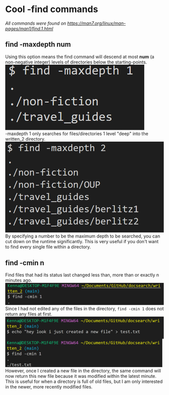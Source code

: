 # Cool -find commands  

*All commands were found on https://man7.org/linux/man-pages/man1/find.1.html*
  
## find -maxdepth  num
Using this option means the find command will descend at most **num** (a non-negative integer) levels of directories below the starting-points.  
![md1](maxdepth1.png)  
-maxdepth 1 only searches for files/directories 1 level "deep" into the written_2 directory.
![md2](maxdepth2.png)  
By specifying a number to be the maximum depth to be searched, you can cut down on the runtime significantly. 
This is very useful if you don't want to find every single file within a directory.  

## find -cmin n  
Find files that had its status last changed less than, more than or exactly n minutes ago.  
![cm1](cmin1.png)  
Since I had not edited any of the files in the directory, ```find -cmin 1``` does not return any files at first.  
![cm2](cmin2.png)  
However, once I created a new file in the directory, the same command will now return this new file because it was modified within the latest minute. This is useful for when a directory is full of old files, but I am only interested in the newer, more recently modified files.  

##


